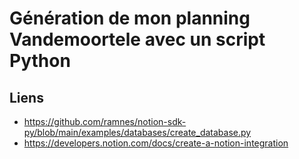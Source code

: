 # Génération de mon planning Vandemoortele avec un script Python

## Liens
* https://github.com/ramnes/notion-sdk-py/blob/main/examples/databases/create_database.py
* https://developers.notion.com/docs/create-a-notion-integration


